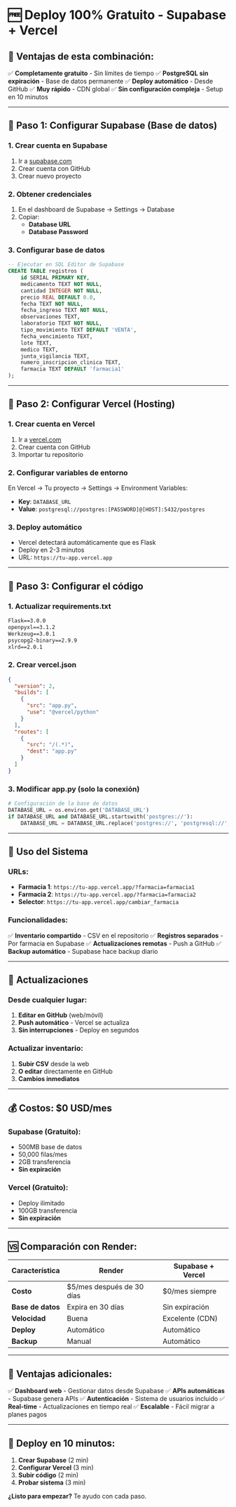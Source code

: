 # 🆓 Deploy 100% Gratuito - Supabase + Vercel

## 🎯 **Ventajas de esta combinación:**
✅ **Completamente gratuito** - Sin límites de tiempo
✅ **PostgreSQL sin expiración** - Base de datos permanente
✅ **Deploy automático** - Desde GitHub
✅ **Muy rápido** - CDN global
✅ **Sin configuración compleja** - Setup en 10 minutos

---

## 🚀 **Paso 1: Configurar Supabase (Base de datos)**

### 1. Crear cuenta en Supabase
1. Ir a [supabase.com](https://supabase.com)
2. Crear cuenta con GitHub
3. Crear nuevo proyecto

### 2. Obtener credenciales
1. En el dashboard de Supabase → Settings → Database
2. Copiar:
   - **Database URL**
   - **Database Password**

### 3. Configurar base de datos
```sql
-- Ejecutar en SQL Editor de Supabase
CREATE TABLE registros (
    id SERIAL PRIMARY KEY,
    medicamento TEXT NOT NULL,
    cantidad INTEGER NOT NULL,
    precio REAL DEFAULT 0.0,
    fecha TEXT NOT NULL,
    fecha_ingreso TEXT NOT NULL,
    observaciones TEXT,
    laboratorio TEXT NOT NULL,
    tipo_movimiento TEXT DEFAULT 'VENTA',
    fecha_vencimiento TEXT,
    lote TEXT,
    medico TEXT,
    junta_vigilancia TEXT,
    numero_inscripcion_clinica TEXT,
    farmacia TEXT DEFAULT 'farmacia1'
);
```

---

## 🚀 **Paso 2: Configurar Vercel (Hosting)**

### 1. Crear cuenta en Vercel
1. Ir a [vercel.com](https://vercel.com)
2. Crear cuenta con GitHub
3. Importar tu repositorio

### 2. Configurar variables de entorno
En Vercel → Tu proyecto → Settings → Environment Variables:
- **Key**: `DATABASE_URL`
- **Value**: `postgresql://postgres:[PASSWORD]@[HOST]:5432/postgres`

### 3. Deploy automático
- Vercel detectará automáticamente que es Flask
- Deploy en 2-3 minutos
- URL: `https://tu-app.vercel.app`

---

## 🚀 **Paso 3: Configurar el código**

### 1. Actualizar requirements.txt
```txt
Flask==3.0.0
openpyxl==3.1.2
Werkzeug==3.0.1
psycopg2-binary==2.9.9
xlrd==2.0.1
```

### 2. Crear vercel.json
```json
{
  "version": 2,
  "builds": [
    {
      "src": "app.py",
      "use": "@vercel/python"
    }
  ],
  "routes": [
    {
      "src": "/(.*)",
      "dest": "app.py"
    }
  ]
}
```

### 3. Modificar app.py (solo la conexión)
```python
# Configuración de la base de datos
DATABASE_URL = os.environ.get('DATABASE_URL')
if DATABASE_URL and DATABASE_URL.startswith('postgres://'):
    DATABASE_URL = DATABASE_URL.replace('postgres://', 'postgresql://', 1)
```

---

## 📱 **Uso del Sistema**

### URLs:
- **Farmacia 1**: `https://tu-app.vercel.app/?farmacia=farmacia1`
- **Farmacia 2**: `https://tu-app.vercel.app/?farmacia=farmacia2`
- **Selector**: `https://tu-app.vercel.app/cambiar_farmacia`

### Funcionalidades:
✅ **Inventario compartido** - CSV en el repositorio
✅ **Registros separados** - Por farmacia en Supabase
✅ **Actualizaciones remotas** - Push a GitHub
✅ **Backup automático** - Supabase hace backup diario

---

## 🔄 **Actualizaciones**

### Desde cualquier lugar:
1. **Editar en GitHub** (web/móvil)
2. **Push automático** - Vercel se actualiza
3. **Sin interrupciones** - Deploy en segundos

### Actualizar inventario:
1. **Subir CSV** desde la web
2. **O editar** directamente en GitHub
3. **Cambios inmediatos**

---

## 💰 **Costos: $0 USD/mes**

### Supabase (Gratuito):
- 500MB base de datos
- 50,000 filas/mes
- 2GB transferencia
- **Sin expiración**

### Vercel (Gratuito):
- Deploy ilimitado
- 100GB transferencia
- **Sin expiración**

---

## 🆚 **Comparación con Render:**

| Característica | Render | Supabase + Vercel |
|----------------|--------|-------------------|
| **Costo** | $5/mes después de 30 días | $0/mes siempre |
| **Base de datos** | Expira en 30 días | Sin expiración |
| **Velocidad** | Buena | Excelente (CDN) |
| **Deploy** | Automático | Automático |
| **Backup** | Manual | Automático |

---

## 🎯 **Ventajas adicionales:**

✅ **Dashboard web** - Gestionar datos desde Supabase
✅ **APIs automáticas** - Supabase genera APIs
✅ **Autenticación** - Sistema de usuarios incluido
✅ **Real-time** - Actualizaciones en tiempo real
✅ **Escalable** - Fácil migrar a planes pagos

---

## 🚀 **Deploy en 10 minutos:**

1. **Crear Supabase** (2 min)
2. **Configurar Vercel** (3 min)
3. **Subir código** (2 min)
4. **Probar sistema** (3 min)

**¿Listo para empezar?** Te ayudo con cada paso. 
